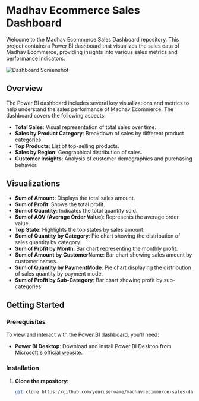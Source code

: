 # Madhav Ecommerce Sales Dashboard

Welcome to the Madhav Ecommerce Sales Dashboard repository. This project contains a Power BI dashboard that visualizes the sales data of Madhav Ecommerce, providing insights into various sales metrics and performance indicators.

![Dashboard Screenshot](./images/Screenshot%202024-06-13%20132325.png)

## Overview

The Power BI dashboard includes several key visualizations and metrics to help understand the sales performance of Madhav Ecommerce. The dashboard covers the following aspects:

- **Total Sales**: Visual representation of total sales over time.
- **Sales by Product Category**: Breakdown of sales by different product categories.
- **Top Products**: List of top-selling products.
- **Sales by Region**: Geographical distribution of sales.
- **Customer Insights**: Analysis of customer demographics and purchasing behavior.

## Visualizations

- **Sum of Amount**: Displays the total sales amount.
- **Sum of Profit**: Shows the total profit.
- **Sum of Quantity**: Indicates the total quantity sold.
- **Sum of AOV (Average Order Value)**: Represents the average order value.
- **Top State**: Highlights the top states by sales amount.
- **Sum of Quantity by Category**: Pie chart showing the distribution of sales quantity by category.
- **Sum of Profit by Month**: Bar chart representing the monthly profit.
- **Sum of Amount by CustomerName**: Bar chart showing sales amount by customer names.
- **Sum of Quantity by PaymentMode**: Pie chart displaying the distribution of sales quantity by payment mode.
- **Sum of Profit by Sub-Category**: Bar chart showing profit by sub-categories.

## Getting Started

### Prerequisites

To view and interact with the Power BI dashboard, you'll need:

- **Power BI Desktop**: Download and install Power BI Desktop from [Microsoft's official website](https://powerbi.microsoft.com/desktop/).

### Installation

1. **Clone the repository**:
   ```sh
   git clone https://github.com/yourusername/madhav-ecommerce-sales-dashboard.git

